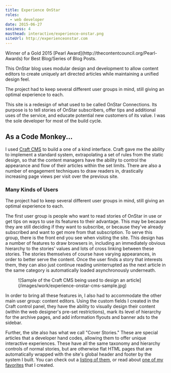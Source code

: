 ```yaml
---
title: Experience OnStar
roles:
  - web developer
date: 2015-06-27
sexiness: 4
masthead: interactive/experience-onstar.png
siteUrl: http://experienceonstar.com
---
```


<p class="h3">Winner of a Gold 2015 [Pearl Award](http://thecontentcouncil.org/Pearl-Awards) for Best Blog/Series of Blog Posts.</p>

<p class="lead-in">
This OnStar blog uses modular design and development to allow content editors to create uniquely art directed articles while maintaining a unified design feel.
</p>

<aside class="pull-quote halftone right">
  <p>The project had to keep several different user groups in mind, still giving an optimal experience to each.</p>
</aside>

This site is a redesign of what used to be called OnStar Connections.  Its purpose is to tell stories of OnStar subscribers, offer tips and additional uses of the service, and educate potential new customers of its value.  I was the sole developer for most of the build cycle.

## As a Code Monkey...

I used [Craft CMS](http://buildwithcraft.com/) to build a one of a kind interface. Craft gave me the ability to implement a standard system, extrapolating a set of rules from the static design, so that the content managers have the ability to control the appearance and flow of their articles within the set limits. There are also a number of engagement techniques to draw readers in, drastically increasing page views per visit over the previous site.

### Many Kinds of Users

The project had to keep several different user groups in mind, still giving an optimal experience to each.

The first user group is people who want to read stories of OnStar in use or get tips on ways to use its features to their advantage. This may be because they are still deciding if they want to subscribe, or because they've already subscribed and want to get more from that subscription. To serve this group, there is the front end you see when visiting the site. This design has a number of features to draw browsers in, including an immediately obvious hierarchy to the stories' values and lots of cross linking between these stories.  The stories themselves of course have varying appearances, in order to better serve the content. Once the user finds a story that interests them, they can also just continue reading uninterrupted as the next article in the same category is automatically loaded asynchronously underneath.

<figure class="figure full">
![Sample of the Craft CMS being used to design an article](/images/work/experience-onstar-cms-sample.jpg)
</figure>

In order to bring all these features in, I also had to accommodate the other main user group: content editors. Using the custom fields I created in the Craft control panel, they have the ability to visually design their content (within the web designer's pre-set restrictions), mark its level of hierarchy for the archive pages, and add information flyouts and banner ads to the sidebar.

Further, the site also has what we call "Cover Stories."  These are special articles that a developer hand codes, allowing them to offer unique interactive experiences. These have all the same taxonomy and hierarchy controls of normal stories, but are otherwise flat HTML pages that are automatically wrapped with the site's global header and footer by the system I built. You can check out a [listing of them](http://www.experienceonstar.com/cover-stories), or read about [one of my favorites](/interactive/a-race-against-time) that I created.
